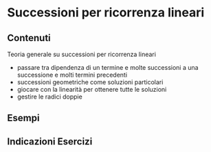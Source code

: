# Successioni per ricorrenza lineari

## Contenuti

Teoria generale su successioni per ricorrenza lineari

- passare tra dipendenza di un termine e molte successioni a una successione e molti termini precedenti
- successioni geometriche come soluzioni particolari
- giocare con la linearità per ottenere tutte le soluzioni
- gestire le radici doppie

## Esempi

## Indicazioni Esercizi
